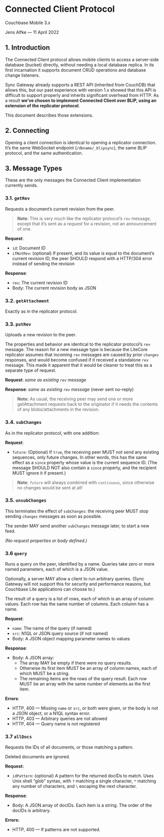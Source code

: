 # Connected Client Protocol

Couchbase Mobile 3.x

Jens Alfke — 11 April 2022

## 1. Introduction

The Connected Client protocol allows mobile clients to access a server-side database (bucket) directly, without needing a local database replica. In its first incarnation it supports document CRUD operations and database change listeners.

Sync Gateway already supports a REST API (inherited from CouchDB) that allows this, but our past experience with version 1.x showed that this API is difficult to support properly and inherits significant overhead from HTTP. As a result **we’ve chosen to implement Connected Client over BLIP, using an extension of the replicator protocol**.

This document describes those extensions.

## 2. Connecting

Opening a client connection is identical to opening a replicator connection. It’s the same WebSocket endpoint (`/dbname/_blipsync`), the same BLIP protocol, and the same authentication.

## 3. Message Types

These are the only messages the Connected Client implementation currently sends.

### 3.1. `getRev`

Requests a document’s current revision from the peer.

> **Note**: This is very much like the replicator protocol’s `rev` message, except that it’s sent as a *request* for a revision, not an announcement of one.

**Request**:

* `id`: Document ID
* `ifNotRev`: (optional) If present, and its value is equal to the document’s current revision ID, the peer SHOULD respond with a HTTP/304 error instead of sending the revision

**Response**:

* `rev`: The current revision ID
* Body: The current revision body as JSON

### 3.2. `getAttachment`

Exactly as in the replicator protocol.

### 3.3. `putRev`

Uploads a new revision to the peer.

The properties and behavior are identical to the replicator protocol’s `rev` message. The reason for a new message type is because the LiteCore replicator assumes that incoming `rev` messages are caused by prior `changes` responses, and would become confused if it received a standalone `rev` message. This made it apparent that it would be cleaner to treat this as a separate type of request.

**Request**: *same as existing `rev` message*

**Response**: *same as existing `rev` message* (never sent no-reply)

> **Note:** As usual, the receiving peer may send one or more getAttachment requests back to the originator if it needs the contents of any blobs/attachments in the revision.

### 3.4. `subChanges`

As in the replicator protocol, with one addition:

**Request**:

* `future`: (Optional) If `true`, the receiving peer MUST not send any existing sequences, only future changes. In other words, this has the same effect as a `since` property whose value is the current sequence ID. (The message SHOULD NOT also contain a `since` property, and the recipient MUST ignore it if present.)

> **Note**: `future` will always combined with `continuous`, since otherwise no changes would be sent at all!

### 3.5. `unsubChanges`

This terminates the effect of `subChanges`: the receiving peer MUST stop sending `changes` messages as soon as possible.

The sender MAY send another `subChanges` message later, to start a new feed.

_(No request properties or body defined.)_

### 3.6 `query`

Runs a query on the peer, identified by a name. Queries take zero or more named parameters, each of which is a JSON value.

Optionally, a server MAY allow a client to run arbitrary queries. (Sync Gateway will not support this for security and performance reasons, but Couchbase Lite applications can choose to.)

The result of a query is a list of rows, each of which is an array of column values. Each row has the same number of columns. Each column has a name.

**Request**:

* `name`: The name of the query (if named)
* `src`: N1QL or JSON query source (if not named)
* Body: A JSON object mapping parameter names to values

**Response**:

* Body: A JSON array:
  * The array MAY be empty if there were no query results. 
  * Otherwise its first item MUST be an array of column names, each of which MUST be a string. 
  * The remaining items are the rows of the query result. Each row MUST be an array with the same number of elements as the first item.

**Errors**:

- HTTP, 400 — Missing `name` or `src`, or both were given, or the body is not a JSON object, or a N1QL syntax error.
- HTTP, 403 — Arbitrary queries are not allowed
- HTTP, 404 — Query name is not registered

### 3.7 `allDocs`

Requests the IDs of all documents, or those matching a pattern.

Deleted documents are ignored.

**Request:**

- `idPattern`: (optional) A pattern for the returned docIDs to match. Uses Unix shell “glob” syntax, with `?` matching a single character, `*` matching any number of characters, and `\` escaping the next character.

**Response**:

- Body: A JSON array of docIDs. Each item is a string. The order of the docIDs is arbitrary.

**Errors:**

- HTTP, 400 — If patterns are not supported.
